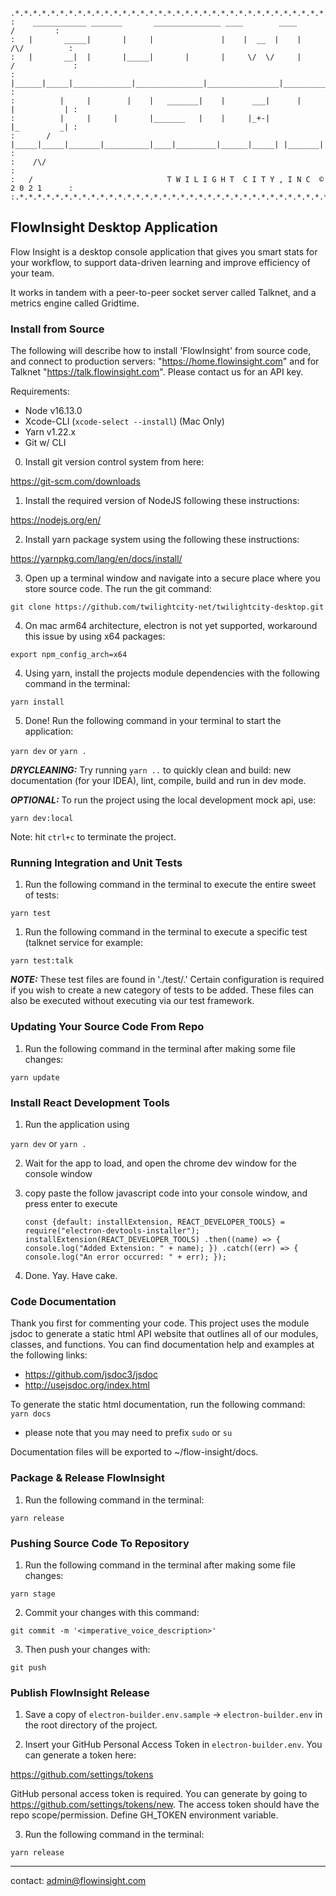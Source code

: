     .*.*.*.*.*.*.*.*.*.*.*.*.*.*.*.*.*.*.*.*.*.*.*.*.*.*.*.*.*.*.*.*.*.*.*.*.*.*.*.*.*.*.
    :    ____________ _______       _______________ ____        ____          /         :
    :   |       _____|       |     |               |    |  __  |    |      /\/          :
    :   |       __|  |       |_____|       |       |     \/  \/     |     /             :
    :   |______|_____|_____________|_______________|________________|_________________  :
    :          |     |        |    |   _______|    |      ___|      |     |           | :
    :          |     |     |       |_______   |    |     |_+-|            |_         _| :
    :       /  |_____|_____|_______|__________|____|_________|______|_____| |_______|   :
    :    /\/                                                                            :
    :   /                              T W I L I G H T  C I T Y , I N C  © 2 0 2 1      :
    :.*.*.*.*.*.*.*.*.*.*.*.*.*.*.*.*.*.*.*.*.*.*.*.*.*.*.*.*.*.*.*.*.*.*.*.*.*.*.*.*.*.:

## FlowInsight Desktop Application ##
Flow Insight is a desktop console application that gives you smart stats for your workflow, to support data-driven learning and improve efficiency of your team.
 
 It works in tandem with a peer-to-peer socket server called Talknet, and a metrics engine called Gridtime. 
 
### Install from Source ###
The following will describe how to install 'FlowInsight' from source code, and connect to production servers: "https://home.flowinsight.com" 
and for Talknet "https://talk.flowinsight.com".  Please contact us for an API key.

Requirements:
- Node v16.13.0
- Xcode-CLI (`xcode-select --install`) (Mac Only)
- Yarn v1.22.x
- Git w/ CLI

0) Install git version control system from here:

https://git-scm.com/downloads

1) Install the required version of NodeJS following these instructions: 

https://nodejs.org/en/ 

2) Install yarn package system using the following these instructions:

https://yarnpkg.com/lang/en/docs/install/

3) Open up a terminal window and navigate into a secure place where you store source code. The run the  git command:

`git clone https://github.com/twilightcity-net/twilightcity-desktop.git`

4) On mac arm64 architecture, electron is not yet supported, workaround this issue by using x64 packages:

`export npm_config_arch=x64`

4) Using yarn, install the projects module dependencies with the following command in the terminal: 

`yarn install`

5) Done! Run the following command in your terminal to start the application:

`yarn dev` or `yarn .` 

***DRYCLEANING:*** Try running `yarn ..` to quickly clean and build: new documentation (for your IDEA), lint, compile, build and run in dev mode.

***OPTIONAL:*** To run the project using the local development mock api, use:

`yarn dev:local`

Note: hit `ctrl+c` to terminate the project.

### Running Integration and Unit Tests ###

1) Run the following command in the terminal to execute the entire sweet of tests:

`yarn test`

1) Run the following command in the terminal to execute a specific test (talknet service for example:

`yarn test:talk`

***NOTE:*** These test files are found in './test/.' Certain configuration is required if you wish to create a new category of tests to be added. These files can also be executed without executing via our test framework.

### Updating Your Source Code From Repo ###

1) Run the following command in the terminal after making some file changes:

`yarn update`

### Install React Development Tools ###

1) Run the application using 

`yarn dev` or `yarn .`

2) Wait for the app to load, and open the chrome dev window for the console window

3) copy paste the follow javascript code into your console window, and press enter to execute

    `const {default: installExtension, REACT_DEVELOPER_TOOLS} = require("electron-devtools-installer");
    installExtension(REACT_DEVELOPER_TOOLS)
    .then((name) => { 
        console.log("Added Extension: " + name);
     })
    .catch((err) => {
        console.log("An error occurred: " + err);
     });`

4) Done. Yay. Have cake.

### Code Documentation

Thank you first for commenting your code. This project uses the module jsdoc to generate a static html API website that outlines all of our modules, classes, and functions. You can find documentation help and examples at the following links:

- https://github.com/jsdoc3/jsdoc
- http://usejsdoc.org/index.html

To generate the static html documentation, run the following command:
`yarn docs`

* please note that you may need to prefix `sudo` or `su`

Documentation files will be exported to ~/flow-insight/docs.

### Package & Release FlowInsight ###

1) Run the following command in the terminal:

`yarn release`

### Pushing Source Code To Repository ###

1) Run the following command in the terminal after making some file changes:

`yarn stage`

2) Commit your changes with this command: 

`git commit -m '<imperative_voice_description>'`

3) Then push your changes with:

`git push`

### Publish FlowInsight Release ###

1) Save a copy of `electron-builder.env.sample` -> `electron-builder.env` in the root directory of the project.

2) Insert your GitHub Personal Access Token in `electron-builder.env`. You can generate a token here:

https://github.com/settings/tokens

GitHub personal access token is required. You can generate by going to https://github.com/settings/tokens/new. The access token should have the repo scope/permission. Define GH_TOKEN environment variable.

3) Run the following command in the terminal:

`yarn release`

--------------------------
contact: [admin@flowinsight.com](mailto:admin@flowinsight.com)
